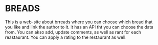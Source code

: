 # BREADS

This is a web-site about brreads where you can choose which bread that you like and link the author to it.
It has an API tht you can choose the data from.
You can akso add, update comments, as well as rant for each reastaurant.
You can apply a rating to the restaurant  as well.
